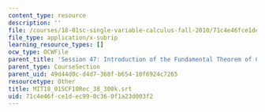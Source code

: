 ```yaml
---
content_type: resource
description: ''
file: /courses/18-01sc-single-variable-calculus-fall-2010/71c4e46fce1dec990c360f1a23d003f2_MIT18_01SCF10Rec_38_300k.srt
file_type: application/x-subrip
learning_resource_types: []
ocw_type: OCWFile
parent_title: 'Session 47: Introduction of the Fundamental Theorem of Calculus'
parent_type: CourseSection
parent_uid: 49d44d0c-d4d7-368f-b654-10f6924c7265
resourcetype: Other
title: MIT18_01SCF10Rec_38_300k.srt
uid: 71c4e46f-ce1d-ec99-0c36-0f1a23d003f2
---
```

